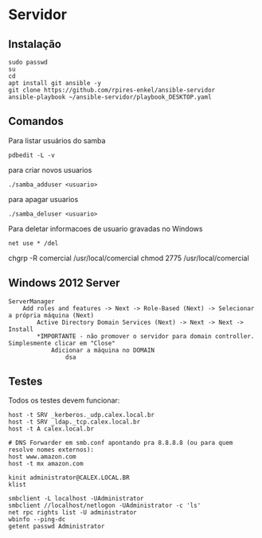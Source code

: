 # Servidor

## Instalação ##
```
sudo passwd
su
cd
apt install git ansible -y
git clone https://github.com/rpires-enkel/ansible-servidor
ansible-playbook ~/ansible-servidor/playbook_DESKTOP.yaml
```

## Comandos ##
Para listar usuários do samba
```
pdbedit -L -v
```
para criar novos usuarios
```
./samba_adduser <usuario>
```
para apagar usuarios
```
./samba_deluser <usuario>
```
Para deletar informacoes de usuario gravadas no Windows
```
net use * /del
```
chgrp -R comercial /usr/local/comercial
chmod 2775 /usr/local/comercial

## Windows 2012 Server ##
```
ServerManager
	Add roles and features -> Next -> Role-Based (Next) -> Selecionar a própria máquina (Next)
		Active Directory Domain Services (Next) -> Next -> Next -> Install
		*IMPORTANTE - não promover o servidor para domain controller. Simplesmente clicar em "Close"
			Adicionar a máquina no DOMAIN
				dsa
```

## Testes ##
Todos os testes devem funcionar:
```
host -t SRV _kerberos._udp.calex.local.br
host -t SRV _ldap._tcp.calex.local.br
host -t A calex.local.br

# DNS Forwarder em smb.conf apontando pra 8.8.8.8 (ou para quem resolve nomes externos):
host www.amazon.com
host -t mx amazon.com

kinit administrator@CALEX.LOCAL.BR
klist

smbclient -L localhost -UAdministrator
smbclient //localhost/netlogon -UAdministrator -c 'ls'
net rpc rights list -U administrator
wbinfo --ping-dc
getent passwd Administrator

```


